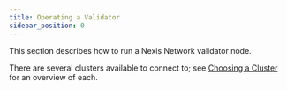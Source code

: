 ```yaml
---
title: Operating a Validator
sidebar_position: 0
---
```


This section describes how to run a Nexis Network validator node.

There are several clusters available to connect to; see [Choosing a Cluster](../cli/examples/choose-a-cluster.md) for an overview of each.
